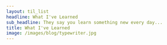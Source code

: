 ```yaml
---
layout: til_list
headline: What I've Learned
sub_headline: They say you learn something new every day...
title: What I've Learned
image: /images/blog/typewriter.jpg
---
```

